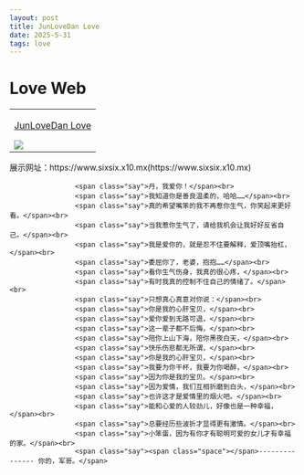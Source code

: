 ```yaml
---
layout: post
title: JunLoveDan Love
date: 2025-5-31 
tags: love   
---
```

# Love Web

<table align="center">
    <!-- 第一行 -->
    <tr>
    <td valign="top">
        <a target="_blank" href="https://blog.junlovedan.dpdns.org/images/posts/love">
            <p align="center">JunLoveDan Love</p>
            <img src="https://blog.junlovedan.dpdns.org/images/posts/love/2022-05-20_130520.png"/>
        </a>
    </td>
    </tr>
</table>
展示网址：https://www.sixsix.x10.mx(https://www.sixsix.x10.mx)
	
                    <span class="say">丹，我爱你！</span><br>
                    <span class="say">我知道你是善良温柔的，哈哈……</span><br>
                    <span class="say">真的希望嘴笨的我不再惹你生气，你笑起来更好看。</span><br>
                    <span class="say">当我惹你生气了，请给我机会让我好好反省自己。</span><br>
                    <span class="say">我是爱你的，就是忍不住要解释，爱顶嘴抬杠，</span><br>
                    <span class="say">委屈你了，老婆，抱抱……</span><br>
                    <span class="say">看你生气伤身，我真的很心疼，</span><br>
                    <span class="say">有时我真的控制不住自己的情绪了。</span><br>
                    <span class="say">只想真心真意对你说：</span><br>
                    <span class="say">你是我的心肝宝贝，</span><br>
                    <span class="say">爱你爱到无路可退，</span><br>
                    <span class="say">这一辈子都不后悔，</span><br>
                    <span class="say">陪你上山下海，陪你黑夜白天，</span><br>
                    <span class="say">快乐伤悲都无所谓，</span><br>
                    <span class="say">你是我的心肝宝贝，</span><br>
                    <span class="say">我要为你干杯，我要为你喝醉，</span><br>
                    <span class="say">因为你是我的宝贝。</span><br>
                    <span class="say">因为爱情，我们互相折磨到白头，</span><br>
                    <span class="say">也许这才是爱情里的烟火吧。</span><br>
                    <span class="say">能和心爱的人较劲儿，好像也是一种幸福，</span><br>
                    <span class="say">总要经历些波折才显得更有激情。</span><br>
                    <span class="say">小笨蛋，因为有你才有聪明可爱的女儿才有幸福的家。</span><br>
                    <span class="say"><span class="space"></span>--------------- 你的，军哥。</span>
                 
	    
